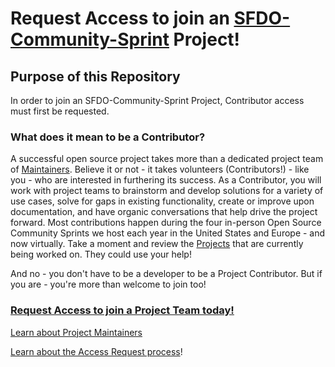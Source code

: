 # Request Access to join an [SFDO-Community-Sprint](https://github.com/SFDO-Community-Sprints) Project!

## Purpose of this Repository

In order to join an SFDO-Community-Sprint Project, Contributor access must first be requested.

### What does it mean to be a Contributor?

A successful open source project takes more than a dedicated project team of [Maintainers](https://github.com/Jaces-Test-Organization/Request-Access-to-SFDO-Community-Sprints/wiki/What-is-a-Project-Maintainer%3F). Believe it or not - it takes volunteers (Contributors!) - like you - who are interested in furthering its success. As a Contributor, you will work with project teams to brainstorm and develop solutions for a variety of use cases, solve for gaps in existing functionality, create or improve upon documentation, and have organic conversations that help drive the project forward. Most contributions happen during the four in-person Open Source Community Sprints we host each year in the United States and Europe - and now virtually. Take a moment and review the [Projects](https://github.com/SFDO-Community-Sprints) that are currently being worked on. They could use your help!

And no - you don't have to be a developer to be a Project Contributor. But if you are - you're more than welcome to join too!

### [Request Access to join a Project Team today!](https://github.com/jacebryan/Request-Access/issues/new?assignees=jacebryan&labels=Access+-+Contributor&template=contributor-access.md&title=Contributor+Access+Request)

[Learn about Project Maintainers](https://github.com/jacebryan/Access-Request/wiki/What-is-a-Project-Maintainer%3F)

[Learn about the Access Request process](https://github.com/jacebryan/Access-Request/wiki/Process-for-Requesting-Access)!
